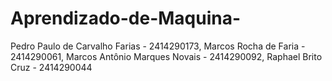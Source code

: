 # Aprendizado-de-Maquina-
Pedro Paulo de Carvalho Farias - 2414290173, Marcos Rocha de Faria - 2414290061, Marcos Antônio Marques Novais - 2414290092, Raphael Brito Cruz - 2414290044
